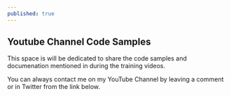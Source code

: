 ```yaml
---
published: true
---
```

## Youtube Channel Code Samples

This space is will be dedicated to share the code samples and documenation mentioned in during the training videos.

You can always contact me on my YouTube Channel by leaving a comment or in Twitter from the link below.
